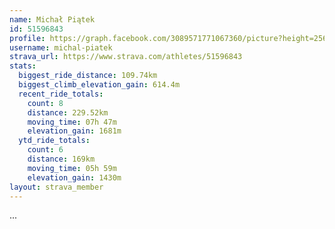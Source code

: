 ```yaml
---
name: Michał Piątek
id: 51596843
profile: https://graph.facebook.com/3089571771067360/picture?height=256&width=256
username: michal-piatek
strava_url: https://www.strava.com/athletes/51596843
stats:
  biggest_ride_distance: 109.74km
  biggest_climb_elevation_gain: 614.4m
  recent_ride_totals:
    count: 8
    distance: 229.52km
    moving_time: 07h 47m
    elevation_gain: 1681m
  ytd_ride_totals:
    count: 6
    distance: 169km
    moving_time: 05h 59m
    elevation_gain: 1430m
layout: strava_member
--- 
```

...
